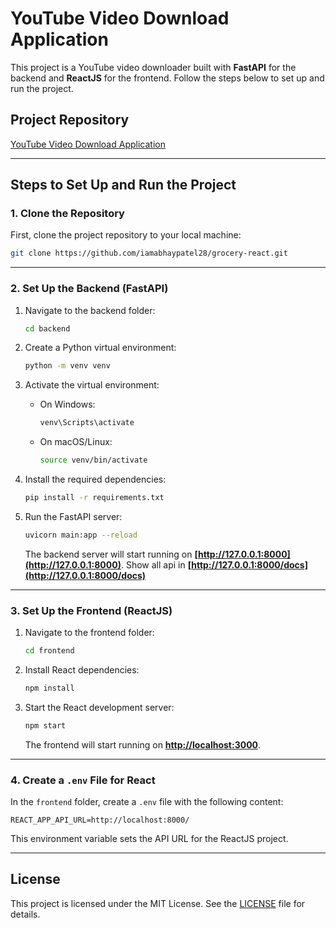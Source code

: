 # YouTube Video Download Application

This project is a YouTube video downloader built with **FastAPI** for the backend and **ReactJS** for the frontend. Follow the steps below to set up and run the project.

## Project Repository

[YouTube Video Download Application](https://github.com/iamabhaypatel28/grocery-react.git)

---

## Steps to Set Up and Run the Project

### 1. Clone the Repository

First, clone the project repository to your local machine:

```bash
git clone https://github.com/iamabhaypatel28/grocery-react.git
```

---

### 2. Set Up the Backend (FastAPI)

1. Navigate to the backend folder:

   ```bash
   cd backend
   ```

2. Create a Python virtual environment:

   ```bash
   python -m venv venv
   ```

3. Activate the virtual environment:

   - On Windows:
     ```bash
     venv\Scripts\activate
     ```
   - On macOS/Linux:
     ```bash
     source venv/bin/activate
     ```

4. Install the required dependencies:

   ```bash
   pip install -r requirements.txt
   ```

5. Run the FastAPI server:

   ```bash
   uvicorn main:app --reload
   ```

   The backend server will start running on **[http://127.0.0.1:8000](http://127.0.0.1:8000)**.
   Show all api in **[http://127.0.0.1:8000/docs](http://127.0.0.1:8000/docs)**

---

### 3. Set Up the Frontend (ReactJS)

1. Navigate to the frontend folder:

   ```bash
   cd frontend
   ```

2. Install React dependencies:

   ```bash
   npm install
   ```

3. Start the React development server:

   ```bash
   npm start
   ```

   The frontend will start running on **[http://localhost:3000](http://localhost:3000)**.

---

### 4. Create a `.env` File for React

In the `frontend` folder, create a `.env` file with the following content:

```env
REACT_APP_API_URL=http://localhost:8000/
```

This environment variable sets the API URL for the ReactJS project.

---

## License

This project is licensed under the MIT License. See the [LICENSE](LICENSE) file for details.
